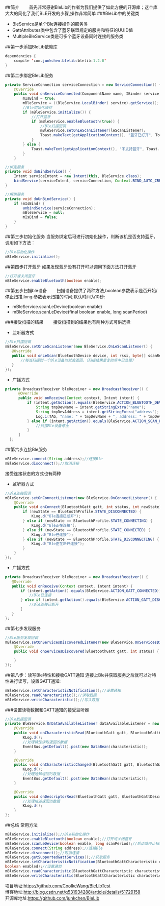 ##简介
　　首先非常感谢BleLib的作者为我们提供了如此方便的开源库；这个库大大的简化了我们BLE开发的步骤,操作非常简单
###BleLib中的关键类

 - BleService是单个Ble连接操作的服务类
 - GattAttributes类中包含了蓝牙联盟规定的服务和特征的UUID值
 - MultipleBleService类是可多个蓝牙设备同时连接的服务类
 
##第一步添加BleLib依赖库
```Java
dependencies {
    compile 'com.junkchen.blelib:blelib:1.2.0'
}
```
##第二步绑定BleLib服务
```Java
private ServiceConnection serviceConnection = new ServiceConnection() {
    @Override
    public void onServiceConnected(ComponentName name, IBinder service) {
        mIsBind = true;
        mBleService = ((BleService.LocalBinder) service).getService();
        //Ble初始化操作
        if (mBleService.initialize()) {
            //打开蓝牙
            if (mBleService.enableBluetooth(true)) {
                //Ble扫描回调
                mBleService.setOnLeScanListener(leScanListener);
                Toast.makeText(getApplicationContext(), "蓝牙已打开", Toast.LENGTH_SHORT).show();
            }
        } else {
            Toast.makeText(getApplicationContext(), "不支持蓝牙", Toast.LENGTH_SHORT).show();
        }
    }

//绑定服务
private void doBindService() {
    Intent serviceIntent = new Intent(this, BleService.class);
    bindService(serviceIntent, serviceConnection, Context.BIND_AUTO_CREATE);
}

//解绑服务
private void doUnBindService() {
    if (mIsBind) {
        unbindService(serviceConnection);
        mBleService = null;
        mIsBind = false;
    }
}
```

##第三步初始化服务
当服务绑定后可进行初始化操作，判断该机是否支持蓝牙，调用如下方法：
```Java
//Ble初始化操作  
mBleService.initialize();
```

##第四步打开蓝牙
如果发现蓝牙没有打开可以调用下面方法打开蓝牙
```Java
//打开或关闭蓝牙
mBleService.enableBluetooth(boolean enable);
```

##第五步扫描ble设备
　　扫描设备提供了两种方法,boolean参数表示是否开始/停止扫描,long 参数表示扫描的时间;默认时间为10秒:

 - mBleService.scanLeDevice(boolean enable)
 - mBleService.scanLeDevice(final boolean enable, long scanPeriod)

###接受扫描的结果
　　接受扫描到的结果也有两种方式可供选择

 - 监听器方式

 ```Java
 //Ble扫描回调
mBleService.setOnLeScanListener(new BleService.OnLeScanListener() {
    @Override
    public void onLeScan(BluetoothDevice device, int rssi, byte[] scanRecord) {
        //每当扫描到一个Ble设备时就会返回，（扫描结果重复的库中已处理）
    }
});
 ```
 - 广播方式
 
 ```Java
 private BroadcastReceiver bleReceiver = new BroadcastReceiver() {
       @Override
       public void onReceive(Context context, Intent intent) {
           if (intent.getAction().equals(BleService.ACTION_BLUETOOTH_DEVICE)) {
               String tmpDevName = intent.getStringExtra("name");
               String tmpDevAddress = intent.getStringExtra("address");
               Log.i(TAG, "name: " + tmpDevName + ", address: " + tmpDevAddress);
           } else if (intent.getAction().equals(BleService.ACTION_SCAN_FINISHED)) {
               //扫描Ble设备停止
           }
       }
   };
 ```
 
##第六步连接Ble服务
 ```Java
mBleService.connect(String address);//连接Ble
mBleService.disconnect();//取消连接
 ```
 
接受连接状态的方式也有两种

 - 监听器方式

```Java
//Ble连接回调
mBleService.setOnConnectListener(new BleService.OnConnectListener() {
    @Override
    public void onConnect(BluetoothGatt gatt, int status, int newState) {
        if (newState == BluetoothProfile.STATE_DISCONNECTED) {
            KLog.d("Ble连接已断开");
        } else if (newState == BluetoothProfile.STATE_CONNECTING) {
            KLog.d("Ble正在连接");
        } else if (newState == BluetoothProfile.STATE_CONNECTED) {
            KLog.d("Ble已连接");
        } else if (newState == BluetoothProfile.STATE_DISCONNECTING) {
            KLog.d("Ble正在断开连接");
        }
    }
}); 
```
 - 广播方式

```Java
private BroadcastReceiver bleReceiver = new BroadcastReceiver() {
   @Override
   public void onReceive(Context context, Intent intent) {
       if (intent.getAction().equals(BleService.ACTION_GATT_CONNECTED)) {
           //Ble已连接
       } else if (intent.getAction().equals(BleService.ACTION_GATT_DISCONNECTED)) {
           //Ble连接已断开
       }
   }
};
```

##第七步发现服务
```Java
//Ble服务发现回调
mBleService.setOnServicesDiscoveredListener(new BleService.OnServicesDiscoveredListener() {
    @Override
    public void onServicesDiscovered(BluetoothGatt gatt, int status) {

    }
});
```

##第八步：读写Ble特性和接收GATT通知
连接上Ble并获取服务之后就可以对特性进行读写，设置GATT通知:
```Java
mBleService.setCharacteristicNotification();//设置通知  
mBleService.readCharacteristic();//读取数据  
mBleService.writeCharacteristic();//写入数据 
```
###设置读物数据和GATT通知的接受监听器
```Java
//Ble数据回调
private BleService.OnDataAvailableListener dataAvailableListener = new BleService.OnDataAvailableListener() {
    @Override
    public void onCharacteristicRead(BluetoothGatt gatt, BluetoothGattCharacteristic characteristic, int status) {
        KLog.d();
        //处理特性读取返回的数据
        EventBus.getDefault().post(new DataBean(characteristic));
    }

    @Override
    public void onCharacteristicChanged(BluetoothGatt gatt, BluetoothGattCharacteristic characteristic) {
        KLog.d();
        //处理通知返回的数据
        EventBus.getDefault().post(new DataBean(characteristic));
    }

    @Override
    public void onDescriptorRead(BluetoothGatt gatt, BluetoothGattDescriptor descriptor, int status) {
        //处理描述返回的数据
        KLog.d();
    }
};
```

##总结
常用方法
```Java
mBleService.initialize();//Ble初始化操作  
mBleService.enableBluetooth(boolean enable);//打开或关闭蓝牙  
mBleService.scanLeDevice(boolean enable, long scanPeriod);//启动或停止扫描Ble设备  
mBleService.connect(String address);//连接Ble  
mBleService.disconnect();//取消连接  
mBleService.getSupportedGattServices();//获取服务  
mBleService.setCharacteristicNotification(BluetoothGattCharacteristic characteristic,
boolean enabled);//设置通知  
mBleService.readCharacteristic(BluetoothGattCharacteristic characteristic);//读取数据  
mBleService.writeCharacteristic(BluetoothGattCharacteristic characteristic, byte[] value);//写入数据 
```

项目地址:https://github.com/CoolkeWang/BleLibTest<br/>
博客地址:http://blog.csdn.net/q531934288/article/details/51729158<br/>
开源库地址:https://github.com/junkchen/BleLib

